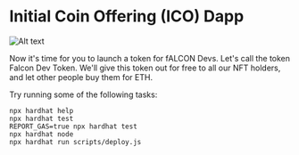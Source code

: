 # Initial Coin Offering (ICO) Dapp

![Alt text](c:/Users/chnav/Downloads/1.jpg)

Now it's time for you to launch a token for fALCON Devs. Let's call the token Falcon Dev Token. We'll give this token out for free to all our NFT holders, and let other people buy them for ETH.

Try running some of the following tasks:

```shell
npx hardhat help
npx hardhat test
REPORT_GAS=true npx hardhat test
npx hardhat node
npx hardhat run scripts/deploy.js
```
